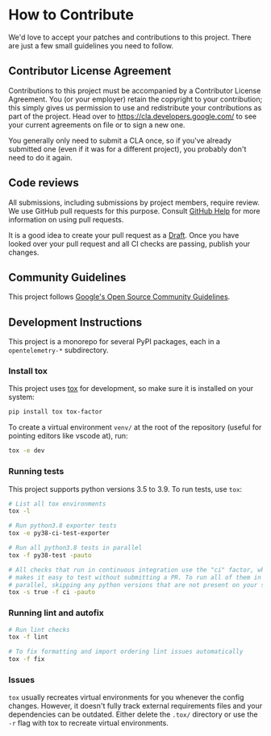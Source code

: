 # How to Contribute

We'd love to accept your patches and contributions to this project. There are
just a few small guidelines you need to follow.

## Contributor License Agreement

Contributions to this project must be accompanied by a Contributor License
Agreement. You (or your employer) retain the copyright to your contribution;
this simply gives us permission to use and redistribute your contributions as
part of the project. Head over to <https://cla.developers.google.com/> to see
your current agreements on file or to sign a new one.

You generally only need to submit a CLA once, so if you've already submitted one
(even if it was for a different project), you probably don't need to do it
again.

## Code reviews

All submissions, including submissions by project members, require review. We
use GitHub pull requests for this purpose. Consult
[GitHub Help](https://help.github.com/articles/about-pull-requests/) for more
information on using pull requests.

It is a good idea to create your pull request as a
[Draft](https://docs.github.com/en/github/collaborating-with-issues-and-pull-requests/about-pull-requests#draft-pull-requests).
Once you have looked over your pull request and all CI checks are passing,
publish your changes.

## Community Guidelines

This project follows [Google's Open Source Community
Guidelines](https://opensource.google/conduct/).

## Development Instructions

This project is a monorepo for several PyPI packages, each in a
`opentelemetry-*` subdirectory.

### Install tox

This project uses [tox](https://tox.readthedocs.io/en/latest/index.html) for
development, so make sure it is installed on your system:

```sh
pip install tox tox-factor
```

To create a virtual environment `venv/` at the root of the repository (useful
for pointing editors like vscode at), run:

```sh
tox -e dev
```

### Running tests

This project supports python versions 3.5 to 3.9. To run tests, use `tox`:

```sh
# List all tox environments
tox -l

# Run python3.8 exporter tests
tox -e py38-ci-test-exporter

# Run all python3.8 tests in parallel
tox -f py38-test -pauto

# All checks that run in continuous integration use the "ci" factor, which
# makes it easy to test without submitting a PR. To run all of them in
# parallel, skipping any python versions that are not present on your system:
tox -s true -f ci -pauto
```

### Running lint and autofix

```sh
# Run lint checks
tox -f lint

# To fix formatting and import ordering lint issues automatically
tox -f fix
```

### Issues

`tox` usually recreates virtual environments for you whenever the config
changes. However, it doesn't fully track external requirements files and your
dependencies can be outdated. Either delete the `.tox/` directory or use the
`-r` flag with tox to recreate virtual environments.
